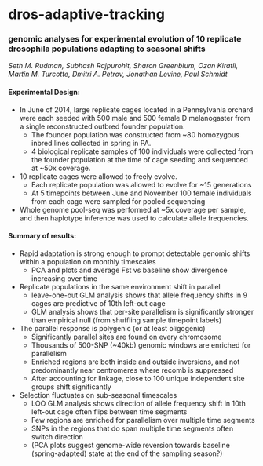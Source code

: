 # dros-adaptive-tracking

### genomic analyses for experimental evolution of 10 replicate drosophila populations adapting to seasonal shifts

_Seth M. Rudman, Subhash Rajpurohit, Sharon Greenblum, Ozan Kiratli, Martin M. Turcotte, Dmitri A. Petrov, Jonathan Levine, Paul Schmidt_

#### Experimental Design:
+ In June of 2014, large replicate cages located in a Pennsylvania orchard were each seeded with 500 male and 500 female D melanogaster from a single reconstructed outbred founder population. 
  + The founder population was constructed from ~80 homozygous inbred lines collected in spring in PA.
  + 4 biological replicate samples of 100 individuals were collected from the founder population at the time of cage seeding and sequenced at ~50x coverage.
+ 10 replicate cages were allowed to freely evolve.
  + Each replicate population was allowed to evolve for ~15 generations
  + At 5 timepoints between June and November 100 female individuals from each cage were sampled for pooled sequencing 
+ Whole genome pool-seq was performed at ~5x coverage per sample, and then haplotype inference was used to calculate allele frequencies.

#### Summary of results:
+ Rapid adaptation is strong enough to prompt detectable genomic shifts within a population on monthly timescales
  + PCA and plots and average Fst vs baseline show divergence increasing over time
+ Replicate populations in the same environment shift in parallel
  + leave-one-out GLM analysis shows that allele frequency shifts in 9 cages are predictive of 10th left-out cage 
  + GLM analysis shows that per-site parallelism is significantly stronger than empirical null (from shuffling sample timepoint labels)
+ The parallel response is polygenic (or at least oligogenic)
  + Significantly parallel sites are found on every chromosome
  + Thousands of 500-SNP (~40kb) genomic windows are enriched for parallelism
  + Enriched regions are both inside and outside inversions, and not predominantly near centromeres where recomb is suppressed
  + After accounting for linkage, close to 100 unique independent site groups shift significantly 
+ Selection fluctuates on sub-seasonal timescales
  + LOO GLM analysis shows direction of allele frequency shift in 10th left-out cage often flips between time segments
  + Few regions are enriched for parallelism over multiple time segments
  + SNPs in the regions that do span multiple time segments often switch direction
  + (PCA plots suggest genome-wide reversion towards baseline (spring-adapted) state at the end of the sampling season?)
